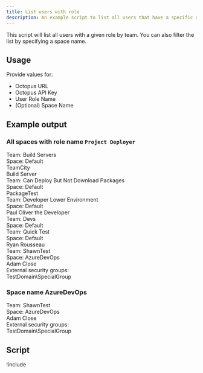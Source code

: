 ```yaml
---
title: List users with role
description: An example script to list all users that have a specific role by team.
---
```


This script will list all users with a given role by team.  You can also filter the list by specifying a space name.

## Usage

Provide values for:

- Octopus URL
- Octopus API Key
- User Role Name
- (Optional) Space Name

## Example output

### All spaces with role name `Project Deployer`

Team: Build Servers  
Space: Default  
TeamCity  
Build Server  
Team: Can Deploy But Not Download Packages  
Space: Default  
PackageTest  
Team: Developer Lower Environment  
Space: Default  
Paul Oliver the Developer  
Team: Devs  
Space: Default  
Team: Quick Test  
Space: Default  
Ryan Rousseau  
Team: ShawnTest  
Space: AzureDevOps  
Adam Close  
External security groups:  
TestDomain\SpecialGroup

### Space name AzureDevOps

Team: ShawnTest  
Space: AzureDevOps  
Adam Close  
External security groups:  
TestDomain\SpecialGroup  

## Script

!include <list-users-with-role-scripts>
